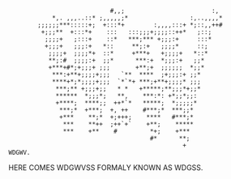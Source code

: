 
                                                                          
                                #,,;                        :,        
                *,. ,,,..::* ;,,,,,;*                 :,..,,,,*       
            ;;;;;;***:::::+;  +:::*+        :,,,,:::+ *;::,,++#       
             +;;;**  +:::*+    :::   :::;;;+;;;;::++*   ;::;          
              ;;;;+   ;:::+    ::*   ***;*** +;;;:+     :::*          
              +;;;+   ;;;:+   *::     **;:+   ;;;;*     ::;           
               ;;;;+  ;;;;*+  ::*     +***+   +;;;;+   *::*           
               **;:#  ;;;;:+  ;;*      ***:+  *;;;:+   ;;*            
               +***+#*;+;;;+ ;;;       +**;+  ;;;;;;  *;;*            
                ***:+**+;;;;+;;;   `**  ****  ;+;;;:+ ;;*             
                ****+*;*;;;;+;;;  `*`*+ ***;+**+;;;;* ;;;             
                 ***;** +;;;+;;   * *   +*****;**;;;*+;;*             
                 ******  *;;;*;   **,    ***:*: +*;;*;;:              
                 +****;  ****;;  ++*`*   *****;  *;;;;;*              
                  ***;*  +***;  +, ++    #***;*  ***;;*               
                  +***    **;*  +;+++;    ****   #***;*               
                   ***    **++  ;++`+`    +**;    *****               
                   ***    +**    #         *+;    +***                
                                           #*      **;                
                                                    +                 
    WDGWV.

HERE COMES WDGWVSS FORMALY KNOWN AS WDGSS.
